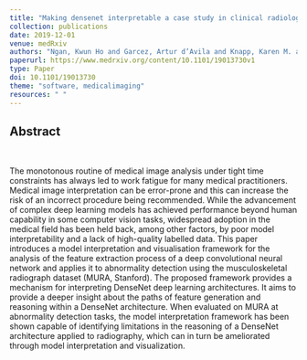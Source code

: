 ```yaml
---
title: "Making densenet interpretable a case study in clinical radiology"
collection: publications
date: 2019-12-01
venue: medRxiv
authors: "Ngan, Kwun Ho and Garcez, Artur d’Avila and Knapp, Karen M. and Appelboam, Andy and Reyes-Aldasoro, Constantino Carlos"
paperurl: https://www.medrxiv.org/content/10.1101/19013730v1
type: Paper
doi: 10.1101/19013730
theme: "software, medicalimaging"
resources: " "
---
```

<h2> Abstract </h2>  <br>

The monotonous routine of medical image analysis under tight time constraints has always led to work fatigue for many medical practitioners. Medical image interpretation can be error-prone and this can increase the risk of an incorrect procedure being recommended. While the advancement of complex deep learning models has achieved performance beyond human capability in some computer vision tasks, widespread adoption in the medical field has been held back, among other factors, by poor model interpretability and a lack of high-quality labelled data. This paper introduces a model interpretation and visualisation framework for the analysis of the feature extraction process of a deep convolutional neural network and applies it to abnormality detection using the musculoskeletal radiograph dataset (MURA, Stanford). The proposed framework provides a mechanism for interpreting DenseNet deep learning architectures. It aims to provide a deeper insight about the paths of feature generation and reasoning within a DenseNet architecture. When evaluated on MURA at abnormality detection tasks, the model interpretation framework has been shown capable of identifying limitations in the reasoning of a DenseNet architecture applied to radiography, which can in turn be ameliorated through model interpretation and visualization.
